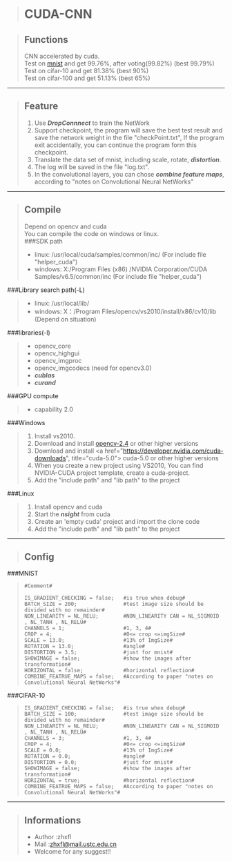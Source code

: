 >CUDA-CNN
>========

>Functions
>--------
>CNN accelerated by cuda.    
>Test on <a href="http://yann.lecun.com/exdb/mnist/" title="mnist"> mnist</a> and get 99.76%, after voting(99.82%) (best 99.79%)
>Test on cifar-10  and get 81.38%   (best 90%)   
>Test on cifar-100 and get 51.13%   (best 65%)   
***

>Feature
>--------
>1. Use ***DropConnnect*** to train the NetWork
>2. Support checkpoint, the program will save the best test result and save the network weight in the file "checkPoint.txt", If the program exit accidentally, you can continue the program form this checkpoint.
>3. Translate the data set of mnist, including scale, rotate, ***distortion***.
>4. The log will be saved in the file "log.txt".  
>5. In the convolutional layers, you can chose ***combine feature maps***, according to "notes on Convolutional Neural NetWorks"
>

***

>Compile
>-------
>Depend on opencv and cuda    
>You can compile the code on windows or linux.   
###SDK path   
>* linux: /usr/local/cuda/samples/common/inc/ (For include file "helper_cuda")      
>* windows: X:/Program Files (x86) /NVIDIA Corporation/CUDA Samples/v6.5/common/inc (For include file "helper_cuda")   
>
###Library search path(-L)   
>* linux: /usr/local/lib/   
>* windows: X：/Program Files/opencv/vs2010/install/x86/cv10/lib (Depend on situation)    
>
###libraries(-l)      
>* opencv_core   
>* opencv_highgui   
>* opencv_imgproc   
>* opencv_imgcodecs (need for opencv3.0)   
>* ***cublas***   
>* ***curand***   
>
###GPU compute 
>* capability 2.0   
>
###Windows
>1. Install vs2010.
>2. Download and install <a href="http://sourceforge.net/projects/opencvlibrary/files/opencv-win/3.0.0-beta/" title="opencv-2.4"> opencv-2.4</a> or other higher versions
>3. Download and install <a href="https://developer.nvidia.com/cuda-downloads", title="cuda-5.0"> cuda-5.0</a> or other higher versions
>4. When you create a new project using VS2010, You can find NVIDIA-CUDA project template, create a cuda-project.
>5. Add the "include path" and "lib path" to the project
>
###Linux
>1. Install opencv and cuda
>2. Start the ***nsight*** from cuda
>3. Create an 'empty cuda' project and import the clone code   
>4. Add the "include path" and "lib path" to the project
>

***

>Config
>-----------
###MNIST
>`#Comment#`   
>   
>`IS_GRADIENT_CHECKING = false;   #is true when debug#`   
>`BATCH_SIZE = 200;               #test image size should be divided with no remainder#`   
>`NON_LINEARITY = NL_RELU;        #NON_LINEARITY CAN = NL_SIGMOID , NL_TANH , NL_RELU#`   
>`CHANNELS = 1;                   #1, 3, 4#`   
>`CROP = 4;                       #0<= crop <=imgSize#`   
>`SCALE = 13.0;                   #13% of ImgSize#`   
>`ROTATION = 13.0;                #angle#`   
>`DISTORTION = 3.5;               #just for mnist#`   
>`SHOWIMAGE = false;              #show the images after transformation#`   
>`HORIZONTAL = false;             #horizontal reflection#`   
>`COMBINE_FEATRUE_MAPS = false;   #According to paper "notes on Convolutional Neural NetWorks"#`
>
###CIFAR-10
>
>`IS_GRADIENT_CHECKING = false;   #is true when debug#`   
>`BATCH_SIZE = 100;               #test image size should be divided with no remainder#`   
>`NON_LINEARITY = NL_RELU;        #NON_LINEARITY CAN = NL_SIGMOID , NL_TANH , NL_RELU#`   
>`CHANNELS = 3;                   #1, 3, 4#`   
>`CROP = 4;                       #0<= crop <=imgSize#`   
>`SCALE = 0.0;                    #13% of ImgSize#`   
>`ROTATION = 0.0;                 #angle#`   
>`DISTORTION = 0.0;               #just for mnist#`   
>`SHOWIMAGE = false;              #show the images after transformation#`   
>`HORIZONTAL = true;              #horizontal reflection#` 
>`COMBINE_FEATRUE_MAPS = false;   #According to paper "notes on Convolutional Neural NetWorks"#`
>
***

>Informations
>------------
>* Author :zhxfl  
>* Mail   :zhxfl@mail.ustc.edu.cn  
>* Welcome for any suggest!!   

